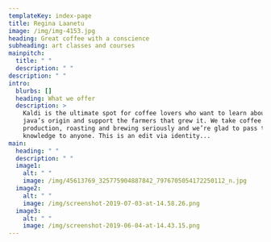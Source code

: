 ```yaml
---
templateKey: index-page
title: Regina Laanetu
image: /img/img-4153.jpg
heading: Great coffee with a conscience
subheading: art classes and courses
mainpitch:
  title: " "
  description: " "
description: " "
intro:
  blurbs: []
  heading: What we offer
  description: >
    Kaldi is the ultimate spot for coffee lovers who want to learn about their
    java’s origin and support the farmers that grew it. We take coffee
    production, roasting and brewing seriously and we’re glad to pass that
    knowledge to anyone. This is an edit via identity...
main:
  heading: " "
  description: " "
  image1:
    alt: " "
    image: /img/45613769_325775904887842_7976705054172250112_n.jpg
  image2:
    alt: " "
    image: /img/screenshot-2019-07-03-at-14.58.26.png
  image3:
    alt: " "
    image: /img/screenshot-2019-06-04-at-14.43.15.png
---
```

